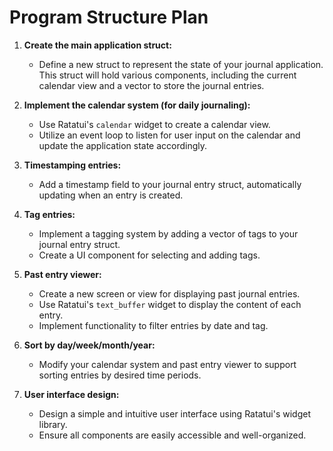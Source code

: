 # Program Structure Plan

1. **Create the main application struct:**
   - Define a new struct to represent the state of your journal application. This struct will hold various components, including the current calendar view and a vector to store the journal entries.

2. **Implement the calendar system (for daily journaling):**
   - Use Ratatui's `calendar` widget to create a calendar view.
   - Utilize an event loop to listen for user input on the calendar and update the application state accordingly.

3. **Timestamping entries:**
   - Add a timestamp field to your journal entry struct, automatically updating when an entry is created.

4. **Tag entries:**
   - Implement a tagging system by adding a vector of tags to your journal entry struct.
   - Create a UI component for selecting and adding tags.

5. **Past entry viewer:**
   - Create a new screen or view for displaying past journal entries.
   - Use Ratatui's `text_buffer` widget to display the content of each entry.
   - Implement functionality to filter entries by date and tag.

6. **Sort by day/week/month/year:**
   - Modify your calendar system and past entry viewer to support sorting entries by desired time periods.
   
7. **User interface design:**
   - Design a simple and intuitive user interface using Ratatui's widget library.
   - Ensure all components are easily accessible and well-organized.
